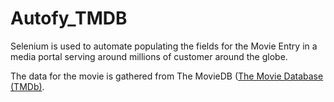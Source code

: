 # Autofy_TMDB
Selenium is used to automate populating the fields for the Movie Entry in a media portal serving around millions of customer around the globe. 

The data for the movie is gathered from The MovieDB ([The Movie Database (TMDb)](https://www.themoviedb.org/).
